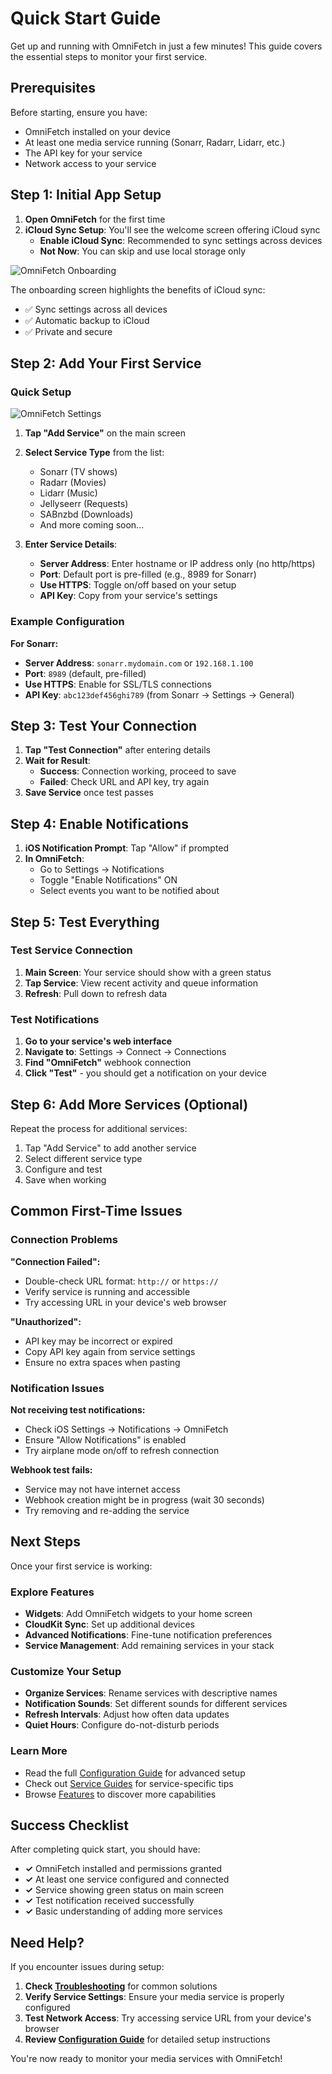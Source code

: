# Quick Start Guide

Get up and running with OmniFetch in just a few minutes! This guide covers the essential steps to monitor your first service.

## Prerequisites

Before starting, ensure you have:

- OmniFetch installed on your device
- At least one media service running (Sonarr, Radarr, Lidarr, etc.)
- The API key for your service
- Network access to your service

## Step 1: Initial App Setup

1. **Open OmniFetch** for the first time
2. **iCloud Sync Setup**: You'll see the welcome screen offering iCloud sync
   - **Enable iCloud Sync**: Recommended to sync settings across devices
   - **Not Now**: You can skip and use local storage only

![OmniFetch Onboarding](../assets/images/Settings/onboarding.png)

The onboarding screen highlights the benefits of iCloud sync:
- ✅ Sync settings across all devices
- ✅ Automatic backup to iCloud  
- ✅ Private and secure

## Step 2: Add Your First Service

### Quick Setup

![OmniFetch Settings](../assets/images/Settings/settings.png)

1. **Tap "Add Service"** on the main screen
2. **Select Service Type** from the list:
   - Sonarr (TV shows)
   - Radarr (Movies)  
   - Lidarr (Music)
   - Jellyseerr (Requests)
   - SABnzbd (Downloads)
   - And more coming soon...

3. **Enter Service Details**:
   - **Server Address**: Enter hostname or IP address only (no http/https)
   - **Port**: Default port is pre-filled (e.g., 8989 for Sonarr)
   - **Use HTTPS**: Toggle on/off based on your setup
   - **API Key**: Copy from your service's settings

### Example Configuration

**For Sonarr:**

- **Server Address**: `sonarr.mydomain.com` or `192.168.1.100`
- **Port**: `8989` (default, pre-filled)
- **Use HTTPS**: Enable for SSL/TLS connections
- **API Key**: `abc123def456ghi789` (from Sonarr → Settings → General)

## Step 3: Test Your Connection

1. **Tap "Test Connection"** after entering details
2. **Wait for Result**:
   - **Success**: Connection working, proceed to save
   - **Failed**: Check URL and API key, try again
3. **Save Service** once test passes

## Step 4: Enable Notifications

1. **iOS Notification Prompt**: Tap "Allow" if prompted
2. **In OmniFetch**:
   - Go to Settings → Notifications
   - Toggle "Enable Notifications" ON
   - Select events you want to be notified about

## Step 5: Test Everything

### Test Service Connection

1. **Main Screen**: Your service should show with a green status
2. **Tap Service**: View recent activity and queue information
3. **Refresh**: Pull down to refresh data

### Test Notifications

1. **Go to your service's web interface**
2. **Navigate to**: Settings → Connect → Connections
3. **Find "OmniFetch"** webhook connection
4. **Click "Test"** - you should get a notification on your device

## Step 6: Add More Services (Optional)

Repeat the process for additional services:

1. Tap "Add Service" to add another service
2. Select different service type
3. Configure and test
4. Save when working

## Common First-Time Issues

### Connection Problems

**"Connection Failed":**

- Double-check URL format: `http://` or `https://`
- Verify service is running and accessible
- Try accessing URL in your device's web browser

**"Unauthorized":**

- API key may be incorrect or expired
- Copy API key again from service settings
- Ensure no extra spaces when pasting

### Notification Issues

**Not receiving test notifications:**

- Check iOS Settings → Notifications → OmniFetch
- Ensure "Allow Notifications" is enabled
- Try airplane mode on/off to refresh connection

**Webhook test fails:**

- Service may not have internet access
- Webhook creation might be in progress (wait 30 seconds)
- Try removing and re-adding the service

## Next Steps

Once your first service is working:

### Explore Features

- **Widgets**: Add OmniFetch widgets to your home screen
- **CloudKit Sync**: Set up additional devices  
- **Advanced Notifications**: Fine-tune notification preferences
- **Service Management**: Add remaining services in your stack

### Customize Your Setup

- **Organize Services**: Rename services with descriptive names
- **Notification Sounds**: Set different sounds for different services
- **Refresh Intervals**: Adjust how often data updates
- **Quiet Hours**: Configure do-not-disturb periods

### Learn More

- Read the full [Configuration Guide](configuration.md) for advanced setup
- Check out [Service Guides](../services/index.md) for service-specific tips
- Browse [Features](../features/notifications.md) to discover more capabilities

## Success Checklist

After completing quick start, you should have:

- **✓** OmniFetch installed and permissions granted
- **✓** At least one service configured and connected
- **✓** Service showing green status on main screen
- **✓** Test notification received successfully
- **✓** Basic understanding of adding more services

## Need Help?

If you encounter issues during setup:

1. **Check [Troubleshooting](../troubleshooting/common-issues.md)** for common solutions
2. **Verify Service Settings**: Ensure your media service is properly configured
3. **Test Network Access**: Try accessing service URL from your device's browser
4. **Review [Configuration Guide](configuration.md)** for detailed setup instructions

You're now ready to monitor your media services with OmniFetch!